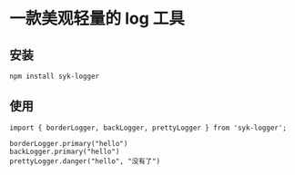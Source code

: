 # 一款美观轻量的 log 工具

## 安装

```
npm install syk-logger
```

## 使用

```
import { borderLogger, backLogger, prettyLogger } from 'syk-logger';

borderLogger.primary("hello")
backLogger.primary("hello")
prettyLogger.danger("hello", "没有了")
```

